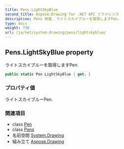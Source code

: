 ```yaml
---
title: Pens.LightSkyBlue
second_title: Aspose.Drawing for .NET API リファレンス
description: Pens 財産. ライトスカイブルーを取得しますPen.
type: docs
weight: 730
url: /ja/net/system.drawing/pens/lightskyblue/
---
```

## Pens.LightSkyBlue property

ライトスカイブルーを取得しますPen.

```csharp
public static Pen LightSkyBlue { get; }
```

### プロパティ値

ライトスカイブルーPen.

### 関連項目

* class [Pen](../../pen/)
* class [Pens](../)
* 名前空間 [System.Drawing](../../pens/)
* 組み立て [Aspose.Drawing](../../../)


